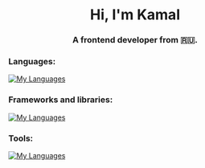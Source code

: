 <h1 align="center">Hi, I'm Kamal</h1>
<h3 align="center">A frontend developer from 🇷🇺.</h3>

<h3 align="left">Languages:</h3>

[![My Languages](https://skillicons.dev/icons?i=js,css,html)](https://skillicons.dev)

<h3 align="left">Frameworks and libraries:</h3>

[![My Languages](https://skillicons.dev/icons?i=react,bootstrap,vue,vuex)](https://skillicons.dev)

<h3 align="left">Tools:</h3>

[![My Languages](https://skillicons.dev/icons?i=git,github)](https://skillicons.dev)